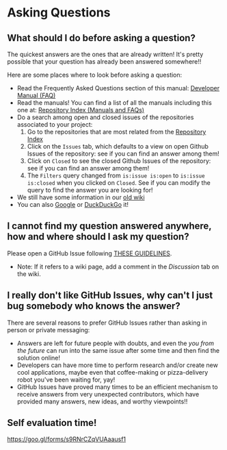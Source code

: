# Asking Questions

## What should I do before asking a question?

The quickest answers are the ones that are already written! It's pretty possible that your question has already been answered somewhere!!

Here are some places where to look before asking a question:
* Read the Frequently Asked Questions section of this manual: [Developer Manual (FAQ)](frequently-asked-questions.md)
* Read the manuals! You can find a list of all the manuals including this one at: [Repository Index (Manuals and FAQs)](appendix/repository-index.md#manuals-and-faqs)
* Do a search among open and closed issues of the repositories associated to your project:
    1. Go to the repositories that are most related from the [Repository Index](appendix/repository-index.md)
    1. Click on the `Issues` tab, which defaults to a view on open Github Issues of the repository: see if you can find an answer among them!
    1. Click on `Closed` to see the closed Github Issues of the repository: see if you can find an answer among them!
    1. The `Filters` query changed from `is:issue is:open` to `is:issue is:closed` when you clicked on `Closed`. See if you can modify the query to find the answer you are looking for!
* We still have some information in our [old wiki](http://robots.uc3m.es/)
* You can also [Google](https://www.google.com) or [DuckDuckGo](https://duckduckgo.com) it!

## I cannot find my question answered anywhere, how and where should I ask my question?

Please open a GitHub Issue following [THESE GUIDELINES](github.md#github-issues).

* Note: If it refers to a wiki page, add a comment in the *Discussion* tab on the wiki.

## I really don't like GitHub Issues, why can't I just bug somebody who knows the answer?

There are several reasons to prefer GitHub Issues rather than asking in person or private messaging:
* Answers are left for future people with doubts, and even the *you from the future* can run into the same issue after some time and then find the solution online!
* Developers can have more time to perform research and/or create new cool applications, maybe even that coffee-making or pizza-delivery robot you've been waiting for, yay!
* GitHub Issues have proved many times to be an efficient mechanism to receive answers from very unexpected contributors, which have provided many answers, new ideas, and worthy viewpoints!!

## Self evaluation time!

https://goo.gl/forms/s9RNrCZqVUAaausf1
